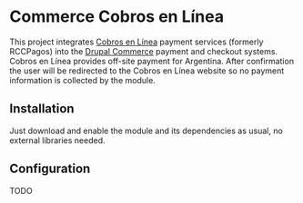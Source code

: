 # Commerce Cobros en Línea

This project integrates [Cobros en Línea][0] payment services (formerly
RCCPagos) into the [Drupal Commerce][1] payment and checkout systems. Cobros en
Línea provides off-site payment for Argentina.  After confirmation the user will
be redirected to the Cobros en Línea website so no payment information is
collected by the module.

## Installation

Just download and enable the module and its dependencies as usual, no external
libraries needed.

## Configuration

TODO

[0]: http://www.rccpagos.coop                    "Cobros en Línea"
[1]: https://www.drupal.org/project/commerce     "Drupal Commerce"
